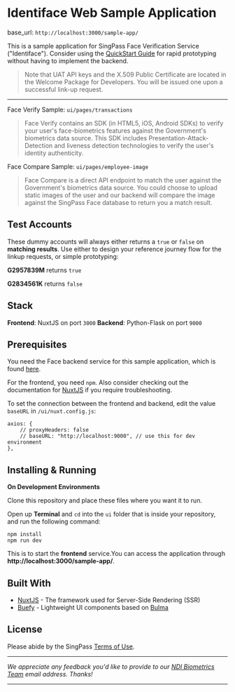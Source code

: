 # Identiface Web Sample Application

base_url: `http://localhost:3000/sample-app/`

This is a sample application for SingPass Face Verification Service ("Identiface"). Consider using the [QuickStart Guide](http://developer.bio-api.singpass.gov.sg/guide/quickstart.html) for rapid prototyping without having to implement the backend.

> Note that UAT API keys and the X.509 Public Certificate are located in the Welcome Package for Developers. You will be issued one upon a successful link-up request.

----

Face Verify Sample: `ui/pages/transactions`

> Face Verify contains an SDK (in HTML5, iOS, Android SDKs) to verify your user's face-biometrics features against the Government's biometrics data source. This SDK includes Presentation-Attack-Detection and liveness detection technologies to verify the user's identity authenticity.

Face Compare Sample: `ui/pages/employee-image`

> Face Compare is a direct API endpoint to match the user against the Government's biometrics data source. You could choose to upload static images of the user and our backend will compare the image against the SingPass Face database to return you a match result.

## Test Accounts

These dummy accounts will always either returns a `true` or `false` on **matching results**. Use either to design your reference journey flow for the linkup requests, or simple prototyping:

**G2957839M** returns `true`

**G2834561K** returns `false`

## Stack

**Frontend**: NuxtJS on port `3000`
**Backend**: Python-Flask on port `9000`

## Prerequisites

You need the Face backend service for this sample application, which is found [here](https://github.com/theodorayy/ndi-identiface-sample-public-backend).

For the frontend, you need `npm`. Also consider checking out the documentation for [NuxtJS](https://nuxtjs.org) if you require troubleshooting.

To set the connection between the frontend and backend, edit the value `baseURL` in `/ui/nuxt.config.js`:

```
axios: {
    // proxyHeaders: false
    // baseURL: "http://localhost:9000", // use this for dev environment
},
```

## Installing & Running

**On Development Environments**

Clone this repository and place these files where you want it to run.

Open up **Terminal** and `cd` into the `ui` folder that is inside your repository, and run the following command:

```
npm install
npm run dev
```

This is to start the **frontend** service.You can access the application through **http://localhost:3000/sample-app/**.

## Built With

* [NuxtJS](https://nuxtjs.org/guide) - The framework used for Server-Side Rendering (SSR)
* [Buefy](https://buefy.org) - Lightweight UI components based on [Bulma](https://bulma.io)

## License

Please abide by the SingPass [Terms of Use](https://www.singpass.gov.sg/singpass/common/termsofuse).

-----

_We appreciate any feedback you'd like to provide to our [NDI Biometrics Team](mailto:biometrics_support@ndi.gov.sg) email address. Thanks!_

---- 
